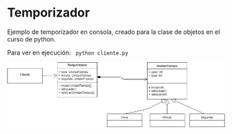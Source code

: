 # Temporizador

Ejemplo de temporizador en consola, creado para la clase de objetos en el curso de python.

Para ver en ejecución:
<code>
  python cliente.py
</code>

![Clases](clases.png)
